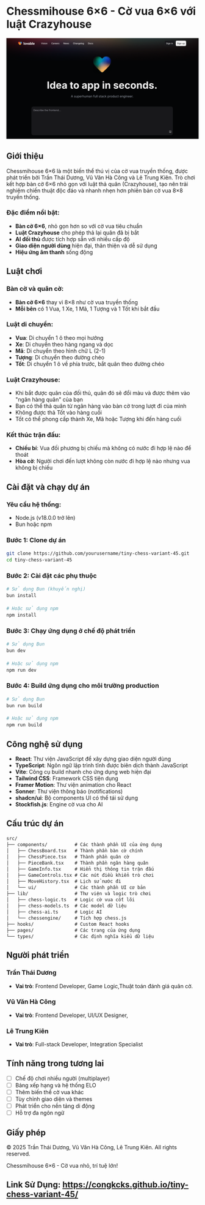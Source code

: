 # Chessmihouse 6×6 - Cờ vua 6×6 với luật Crazyhouse

![Chessmihouse Logo](./public/og-image.png)

## Giới thiệu

Chessmihouse 6×6 là một biến thể thú vị của cờ vua truyền thống, được phát triển bởi Trần Thái Dương, Vũ Văn Hà Công và Lê Trung Kiên. Trò chơi kết hợp bàn cờ 6×6 nhỏ gọn với luật thả quân (Crazyhouse), tạo nên trải nghiệm chiến thuật độc đáo và nhanh nhẹn hơn phiên bản cờ vua 8×8 truyền thống.

### Đặc điểm nổi bật:
- **Bàn cờ 6×6**, nhỏ gọn hơn so với cờ vua tiêu chuẩn
- **Luật Crazyhouse** cho phép thả lại quân đã bị bắt
- **AI đối thủ** được tích hợp sẵn với nhiều cấp độ
- **Giao diện người dùng** hiện đại, thân thiện và dễ sử dụng
- **Hiệu ứng âm thanh** sống động

## Luật chơi

### Bàn cờ và quân cờ:
- **Bàn cờ 6×6** thay vì 8×8 như cờ vua truyền thống
- **Mỗi bên** có 1 Vua, 1 Xe, 1 Mã, 1 Tượng và 1 Tốt khi bắt đầu

### Luật di chuyển:
- **Vua**: Di chuyển 1 ô theo mọi hướng
- **Xe**: Di chuyển theo hàng ngang và dọc
- **Mã**: Di chuyển theo hình chữ L (2-1)
- **Tượng**: Di chuyển theo đường chéo
- **Tốt**: Di chuyển 1 ô về phía trước, bắt quân theo đường chéo

### Luật Crazyhouse:
- Khi bắt được quân của đối thủ, quân đó sẽ đổi màu và được thêm vào "ngân hàng quân" của bạn
- Bạn có thể thả quân từ ngân hàng vào bàn cờ trong lượt đi của mình
- Không được thả Tốt vào hàng cuối
- Tốt có thể phong cấp thành Xe, Mã hoặc Tượng khi đến hàng cuối

### Kết thúc trận đấu:
- **Chiếu bí**: Vua đối phương bị chiếu mà không có nước đi hợp lệ nào để thoát
- **Hòa cờ**: Người chơi đến lượt không còn nước đi hợp lệ nào nhưng vua không bị chiếu

## Cài đặt và chạy dự án

### Yêu cầu hệ thống:
- Node.js (v18.0.0 trở lên)
- Bun hoặc npm

### Bước 1: Clone dự án
```bash
git clone https://github.com/yourusername/tiny-chess-variant-45.git
cd tiny-chess-variant-45
```

### Bước 2: Cài đặt các phụ thuộc
```bash
# Sử dụng Bun (khuyến nghị)
bun install

# Hoặc sử dụng npm
npm install
```

### Bước 3: Chạy ứng dụng ở chế độ phát triển
```bash
# Sử dụng Bun
bun dev

# Hoặc sử dụng npm
npm run dev
```

### Bước 4: Build ứng dụng cho môi trường production
```bash
# Sử dụng Bun
bun run build

# Hoặc sử dụng npm
npm run build
```

## Công nghệ sử dụng

- **React**: Thư viện JavaScript để xây dựng giao diện người dùng
- **TypeScript**: Ngôn ngữ lập trình tĩnh được biên dịch thành JavaScript
- **Vite**: Công cụ build nhanh cho ứng dụng web hiện đại
- **Tailwind CSS**: Framework CSS tiện dụng
- **Framer Motion**: Thư viện animation cho React
- **Sonner**: Thư viện thông báo (notifications)
- **shadcn/ui**: Bộ components UI có thể tái sử dụng
- **Stockfish.js**: Engine cờ vua cho AI

## Cấu trúc dự án

```
src/
├── components/          # Các thành phần UI của ứng dụng
│   ├── ChessBoard.tsx   # Thành phần bàn cờ chính
│   ├── ChessPiece.tsx   # Thành phần quân cờ
│   ├── PieceBank.tsx    # Thành phần ngân hàng quân
│   ├── GameInfo.tsx     # Hiển thị thông tin trận đấu
│   ├── GameControls.tsx # Các nút điều khiển trò chơi
│   ├── MoveHistory.tsx  # Lịch sử nước đi
│   └── ui/              # Các thành phần UI cơ bản
├── lib/                 # Thư viện và logic trò chơi
│   ├── chess-logic.ts   # Logic cờ vua cốt lõi
│   ├── chess-models.ts  # Các model dữ liệu
│   ├── chess-ai.ts      # Logic AI
│   └── chessengine/     # Tích hợp chess.js
├── hooks/               # Custom React hooks
├── pages/               # Các trang của ứng dụng
└── types/               # Các định nghĩa kiểu dữ liệu
```

## Người phát triển

### Trần Thái Dương
- **Vai trò**: Frontend Developer, Game Logic,Thuật toán đánh giá quân cờ.


### Vũ Văn Hà Công
- **Vai trò**: Frontend Developer, UI/UX Designer,

### Lê Trung Kiên
- **Vai trò**: Full-stack Developer, Integration Specialist

## Tính năng trong tương lai

- [ ] Chế độ chơi nhiều người (multiplayer)
- [ ] Bảng xếp hạng và hệ thống ELO
- [ ] Thêm biến thể cờ vua khác
- [ ] Tùy chỉnh giao diện và themes
- [ ] Phát triển cho nền tảng di động
- [ ] Hỗ trợ đa ngôn ngữ

## Giấy phép

© 2025 Trần Thái Dương, Vũ Văn Hà Công, Lê Trung Kiên. All rights reserved.


Chessmihouse 6×6 - Cờ vua nhỏ, trí tuệ lớn!
## Link Sử Dụng:  https://congkcks.github.io/tiny-chess-variant-45/
